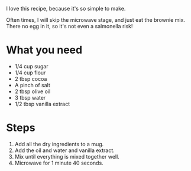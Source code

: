 I love this recipe, because it's so simple to make.

Often times, I will skip the microwave stage, and just eat the brownie mix. There no egg in it, so it's not even a salmonella risk!

What you need
=============

* 1/4 cup sugar
* 1/4 cup flour
* 2 tbsp cocoa
* A pinch of salt
* 2 tbsp olive oil
* 3 tbsp water
* 1/2 tbsp vanilla extract

Steps
=====

1. Add all the dry ingredients to a mug.
2. Add the oil and water and vanilla extract.
3. Mix until everything is mixed together well.
4. Microwave for 1 minute 40 seconds.
